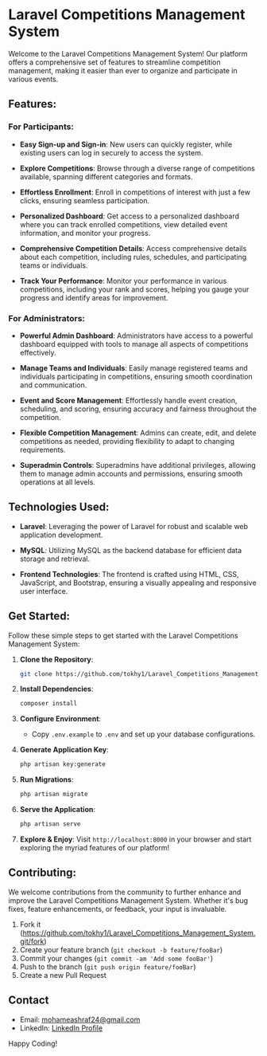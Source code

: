 # Laravel Competitions Management System

Welcome to the Laravel Competitions Management System! Our platform offers a comprehensive set of features to streamline competition management, making it easier than ever to organize and participate in various events.



## Features:

### For Participants:

- **Easy Sign-up and Sign-in**: New users can quickly register, while existing users can log in securely to access the system.

- **Explore Competitions**: Browse through a diverse range of competitions available, spanning different categories and formats.

- **Effortless Enrollment**: Enroll in competitions of interest with just a few clicks, ensuring seamless participation.

- **Personalized Dashboard**: Get access to a personalized dashboard where you can track enrolled competitions, view detailed event information, and monitor your progress.

- **Comprehensive Competition Details**: Access comprehensive details about each competition, including rules, schedules, and participating teams or individuals.

- **Track Your Performance**: Monitor your performance in various competitions, including your rank and scores, helping you gauge your progress and identify areas for improvement.

### For Administrators:

- **Powerful Admin Dashboard**: Administrators have access to a powerful dashboard equipped with tools to manage all aspects of competitions effectively.

- **Manage Teams and Individuals**: Easily manage registered teams and individuals participating in competitions, ensuring smooth coordination and communication.

- **Event and Score Management**: Effortlessly handle event creation, scheduling, and scoring, ensuring accuracy and fairness throughout the competition.

- **Flexible Competition Management**: Admins can create, edit, and delete competitions as needed, providing flexibility to adapt to changing requirements.

- **Superadmin Controls**: Superadmins have additional privileges, allowing them to manage admin accounts and permissions, ensuring smooth operations at all levels.



## Technologies Used:

- **Laravel**: Leveraging the power of Laravel for robust and scalable web application development.

- **MySQL**: Utilizing MySQL as the backend database for efficient data storage and retrieval.

- **Frontend Technologies**: The frontend is crafted using HTML, CSS, JavaScript, and Bootstrap, ensuring a visually appealing and responsive user interface.



## Get Started:

Follow these simple steps to get started with the Laravel Competitions Management System:

1. **Clone the Repository**:
    ```bash
    git clone https://github.com/tokhy1/Laravel_Competitions_Management_System.git
    ```

2. **Install Dependencies**:
    ```bash
    composer install
    ```

3. **Configure Environment**:
    - Copy `.env.example` to `.env` and set up your database configurations.

4. **Generate Application Key**:
    ```bash
    php artisan key:generate
    ```

5. **Run Migrations**:
    ```bash
    php artisan migrate
    ```

6. **Serve the Application**:
    ```bash
    php artisan serve
    ```

7. **Explore & Enjoy**:
    Visit `http://localhost:8000` in your browser and start exploring the myriad features of our platform!



## Contributing:

We welcome contributions from the community to further enhance and improve the Laravel Competitions Management System. Whether it's bug fixes, feature enhancements, or feedback, your input is invaluable.
1. Fork it (<https://github.com/tokhy1/Laravel_Competitions_Management_System.git/fork>)
2. Create your feature branch (`git checkout -b feature/fooBar`)
3. Commit your changes (`git commit -am 'Add some fooBar'`)
4. Push to the branch (`git push origin feature/fooBar`)
5. Create a new Pull Request
   


## Contact 
- Email: <mohameashraf24@gmail.com>
- LinkedIn: [LinkedIn Profile](https://www.linkedin.com/in/mohamed-ashraf-abd-elmoneam-409538246?lipi=urn%3Ali%3Apage%3Ad_flagship3_profile_view_base_contact_details%3BgLq%2BPh0QQX62Mwzt3ozQGQ%3D%3D)


Happy Coding!

